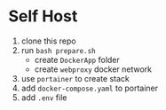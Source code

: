 # Self Host

1. clone this repo
2. run ```bash prepare.sh```
    - create ```DockerApp``` folder
    - create ```webproxy``` docker network
3. use ```portainer``` to create stack
4. add ```docker-compose.yaml``` to portainer
5. add ```.env``` file
